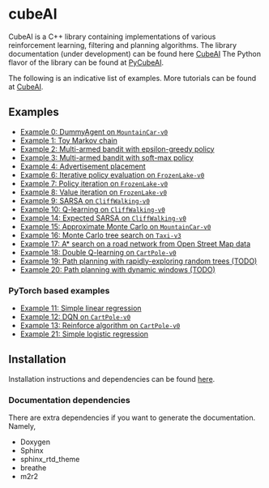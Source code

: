 # cubeAI

CubeAI is a C++ library containing implementations of various reinforcement learning, filtering and planning algorithms.
The library documentation (under development) can be found here <a href="https://pockerman-py-cubeai.readthedocs.io/en/latest/">CubeAI</a>
The Python flavor of the library can be found at <a href="https://github.com/pockerman/py_cube_ai">PyCubeAI</a>. 

The following is an indicative list of examples. More tutorials can be found at <a href="https://pockerman-py-cubeai.readthedocs.io/en/latest/">CubeAI</a>.
 

## Examples


- <a href="https://pockerman-py-cubeai.readthedocs.io/en/latest/ExamplesCpp/rl/rl_example_0.html">Example 0: DummyAgent on  ```MountainCar-v0```</a>
- <a href="examples/example_1/example_1.cpp">Example 1: Toy Markov chain</a>
- <a href="examples/example_2/example_2.cpp">Example 2: Multi-armed bandit with epsilon-greedy policy</a>
- <a href="examples/example_3/example_3.cpp">Example 3: Multi-armed bandit with soft-max policy</a>
- <a href="examples/example_4/example_4.cpp">Example 4: Advertisement placement</a>
- <a href="https://pockerman-py-cubeai.readthedocs.io/en/latest/ExamplesCpp/rl/rl_example_6.html">Example 6: Iterative policy evaluation on ```FrozenLake-v0```</a>
- <a href="https://pockerman-py-cubeai.readthedocs.io/en/latest/ExamplesCpp/rl/rl_example_7.html">Example 7: Policy iteration on ```FrozenLake-v0```</a>
- <a href="https://pockerman-py-cubeai.readthedocs.io/en/latest/ExamplesCpp/rl/rl_example_8.html">Example 8: Value iteration on ```FrozenLake-v0```</a>
- <a href="https://pockerman-py-cubeai.readthedocs.io/en/latest/ExamplesCpp/rl/rl_example_9.html">Example 9: SARSA on ```CliffWalking-v0```</a>
- <a href="https://pockerman-py-cubeai.readthedocs.io/en/latest/ExamplesCpp/rl/rl_example_10.html">Example 10: Q-learning on ```CliffWalking-v0```</a>
- <a href="examples/example_14/example_14.cpp">Example 14: Expected SARSA on ```CliffWalking-v0```</a>
- <a href="examples/example_15/example_15.cpp">Example 15: Approximate Monte Carlo on ```MountainCar-v0```</a>
- <a href="examples/example_16/example_16.cpp">Example 16: Monte Carlo tree search on ```Taxi-v3```</a>
- <a href="examples/example_17/example_17.cpp">Example 17: A* search on a road network  from Open Street Map data</a> 
- <a href="https://pockerman-py-cubeai.readthedocs.io/en/latest/ExamplesCpp/rl/rl_example_18.html">Example 18: Double Q-learning on  ```CartPole-v0``` </a> 
- <a href="#">Example 19: Path planning with rapidly-exploring random trees (TODO)</a> 
- <a href="#">Example 20: Path planning with dynamic windows (TODO) </a>   

### PyTorch based examples

- <a href="examples/example_11/example_11.cpp">Example 11: Simple linear regression</a>
- <a href="examples/example_12/example_12.cpp">Example 12: DQN on ```CartPole-v0```</a>
- <a href="https://pockerman-py-cubeai.readthedocs.io/en/latest/ExamplesCpp/rl/rl_example_13.html">Example 13: Reinforce algorithm on ```CartPole-v0```</a>
- <a href="examples/example_21/example_21.cpp">Example 21: Simple logistic regression</a>

## Installation

Installation instructions and dependencies can be found <a href="https://pockerman-py-cubeai.readthedocs.io/en/latest/install.html">here</a>.


### Documentation dependencies

There are extra dependencies if you want to generate the documentation. Namely,

- Doxygen
- Sphinx
- sphinx_rtd_theme
- breathe
- m2r2

